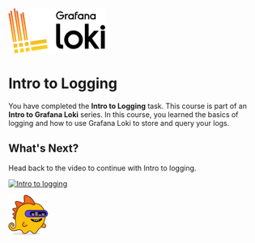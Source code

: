 <img src="../assets/loki-logo.png" style=" height: 90px">

# Intro to Logging

You have completed the **Intro to Logging** task. This course is part of an **Intro to Grafana Loki** series. In this course, you learned the basics of logging and how to use Grafana Loki to store and query your logs.

## What's Next?

Head back to the video to continue with Intro to logging.

[![Intro to logging](placeholder)](placeholder)

<img src="../assets/grot-4.png" style=" height: 80px">
